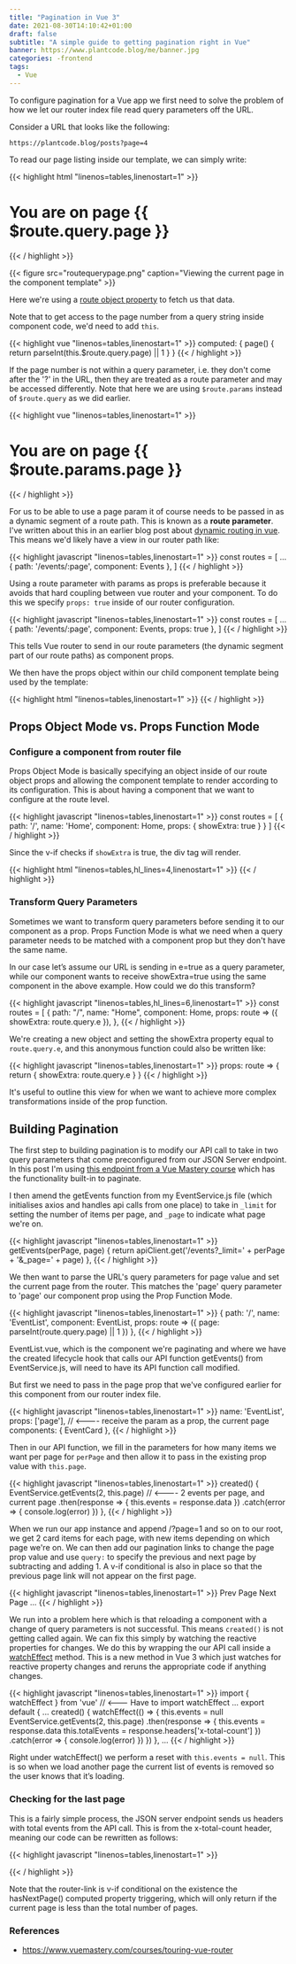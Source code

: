 ```yaml
---
title: "Pagination in Vue 3"
date: 2021-08-30T14:10:42+01:00
draft: false
subtitle: "A simple guide to getting pagination right in Vue"
banner: https://www.plantcode.blog/me/banner.jpg
categories: -frontend
tags:
  - Vue
---
```


To configure pagination for a Vue app we first need to solve the problem of how we let our router index file read query parameters off the URL.

Consider a URL that looks like the following:

`https://plantcode.blog/posts?page=4`

To read our page listing inside our template, we can simply write:

{{< highlight html "linenos=tables,linenostart=1" >}}

 <h1>You are on page {{ $route.query.page }}</h1>
{{< / highlight >}}

{{< figure src="routequerypage.png" caption="Viewing the current page in the component template" >}}

Here we're using a [route object property](https://router.vuejs.org/api/#route-object-properties) to fetch us that data.

Note that to get access to the page number from a query string inside component code, we'd need to add `this`.

{{< highlight vue "linenos=tables,linenostart=1" >}}
computed: {
    page() {
     return parseInt(this.$route.query.page) || 1
    }
}
{{< / highlight >}}

If the page number is not within a query parameter, i.e. they don't come after the '?' in the URL, then they are treated as a route parameter and may be accessed differently. Note that here we are using `$route.params` instead of `$route.query` as we did earlier.

{{< highlight vue "linenos=tables,linenostart=1" >}}

 <h1>You are on page {{ $route.params.page }}</h1>
{{< / highlight >}}

For us to be able to use a page param it of course needs to be passed in as a dynamic segment of a route path. This is known as a **route parameter**. I've written about this in an earlier blog post about [dynamic routing in vue](../dynamic-routing-in-vue/). This means we'd likely have a view in our router path like:

{{< highlight javascript "linenos=tables,linenostart=1" >}}
const routes = [
...
{ path: '/events/:page', component: Events },
]
{{< / highlight >}}

Using a route parameter with params as props is preferable because it avoids that hard coupling between vue router and your component. To do this we specify `props: true` inside of our router configuration.

{{< highlight javascript "linenos=tables,linenostart=1" >}}
const routes = [
...
{ path: '/events/:page', component: Events, props: true },
]
{{< / highlight >}}

This tells Vue router to send in our route parameters (the dynamic segment part of our route paths) as component props.

We then have the props object within our child component template being used by the template:

{{< highlight html "linenos=tables,linenostart=1" >}}
<template>

<h1>You are on page {{ page }}</h1>
</template>
<script>
    export default {
        props: ['page']
    }
</script>
{{< / highlight >}}

## Props Object Mode vs. Props Function Mode

### Configure a component from router file

Props Object Mode is basically specifying an object inside of our route object props and allowing the component template to render according to its configuration. This is about having a component that we want to configure at the route level.

{{< highlight javascript "linenos=tables,linenostart=1" >}}
const routes = [
    {
        path: '/',
        name: 'Home',
        component: Home,
        props: { showExtra: true }
    }
]
{{< / highlight >}}

Since the v-if checks if `showExtra` is true, the div tag will render.

{{< highlight html "linenos=tables,hl_lines=4,linenostart=1" >}}
<template>
  <div class="home">
    <h1>This is a home page</h1>
    <div v-if="showExtra">Extra stuff</div>
  </div>
</template>
<script>
    export default {
    props: ["showExtra"]
    };
</script>
{{< / highlight >}}

### Transform Query Parameters

Sometimes we want to transform query parameters before sending it to our component as a prop. Props Function Mode is what we need when a query parameter needs to be matched with a component prop but they don't have the same name.

In our case let’s assume our URL is sending in e=true as a query parameter, while our component wants to receive showExtra=true using the same component in the above example. How could we do this transform?

{{< highlight javascript "linenos=tables,hl_lines=6,linenostart=1" >}}
const routes = [
  {
    path: "/",
    name: "Home",
    component: Home,
    props: route => ({ showExtra: route.query.e }),
  },
{{< / highlight >}}

We're creating a new object and setting the showExtra property equal to `route.query.e`, and this anonymous function could also be written like:

{{< highlight javascript "linenos=tables,linenostart=1" >}}
props: route => {
  return { showExtra: route.query.e }
}
{{< / highlight >}}

It's useful to outline this view for when we want to achieve more complex transformations inside of the prop function.

## Building Pagination

The first step to building pagination is to modify our API call to take in two query parameters that come preconfigured from our JSON Server endpoint. In this post I'm using [this endpoint from a Vue Mastery course](https://my-json-server.typicode.com/Code-Pop/Touring-Vue-Router) which has the functionality built-in to paginate.

I then amend the getEvents function from my EventService.js file (which initialises axios and handles api calls from one place) to take in `_limit` for setting the number of items per page, and `_page` to indicate what page we're on.

{{< highlight javascript "linenos=tables,linenostart=1" >}}
getEvents(perPage, page) {
  return apiClient.get('/events?_limit=' + perPage + '&_page=' + page)
},
{{< / highlight >}}

We then want to parse the URL's query parameters for page value and set the current page from the router. This matches the 'page' query parameter to 'page' our component prop using the Prop Function Mode.

{{< highlight javascript "linenos=tables,linenostart=1" >}}
{
  path: '/',
  name: 'EventList',
  component: EventList,
  props: route => ({ page: parseInt(route.query.page) || 1 })
},
{{< / highlight >}}

EventList.vue, which is the component we're paginating and where we have the created lifecycle hook that calls our API function getEvents() from EventService.js, will need to have its API function call modified.

But first we need to pass in the page prop that we've configured earlier for this component from our router index file.

{{< highlight javascript "linenos=tables,linenostart=1" >}}
name: 'EventList',
props: ['page'], // <---- receive the param as a prop, the current page
components: {
  EventCard
},
{{< / highlight >}}

Then in our API function, we fill in the parameters for how many items we want per page for `perPage` and then allow it to pass in the existing prop value with `this.page`.

{{< highlight javascript "linenos=tables,linenostart=1" >}}
created() {
  EventService.getEvents(2, this.page) // <---- 2 events per page, and current page
    .then(response => {
      this.events = response.data
    })
    .catch(error => {
      console.log(error)
    })
},
{{< / highlight >}}

When we run our app instance and append /?page=1 and so on to our root, we get 2 card items for each page, with new items depending on which page we're on. We can then add our pagination links to change the page prop value and use `query:` to specify the previous and next page by subtracting and adding 1. A v-if conditional is also in place so that the previous page link will not appear on the first page.

{{< highlight javascript "linenos=tables,linenostart=1" >}}
    <router-link
      :to="{ name: 'EventList', query: { page: page - 1 } }"
      rel="prev"
      v-if="page != 1"
      >Prev Page</router-link
    >
    <router-link
      :to="{ name: 'EventList', query: { page: page + 1 } }"
      rel="next"
      >Next Page</router-link
    >
    ...
{{< / highlight >}}

We run into a problem here which is that reloading a component with a change of query parameters is not successful. This means `created()` is not getting called again. We can fix this simply by watching the reactive properties for changes. We do this by wrapping the our API call inside a [watchEffect](https://v3.vuejs.org/guide/reactivity-computed-watchers.html#watcheffect) method. This is a new method in Vue 3 which just watches for reactive property changes and reruns the appropriate code if anything changes.

{{< highlight javascript "linenos=tables,linenostart=1" >}}
import { watchEffect } from 'vue' // <--- Have to import watchEffect
...
export default {
...
created() {
    watchEffect(() => {
      this.events = null
      EventService.getEvents(2, this.page)
        .then(response => {
          this.events = response.data
          this.totalEvents = response.headers['x-total-count']
        })
        .catch(error => {
          console.log(error)
        })
    })
  },
  ...
{{< / highlight >}}

Right under watchEffect() we perform a reset with `this.events = null`. This is so when we load another page the current list of events is removed so the user knows that it’s loading.

### Checking for the last page

This is a fairly simple process, the JSON server endpoint sends us headers with total events from the API call. This is from the x-total-count header, meaning our code can be rewritten as follows:

{{< highlight javascript "linenos=tables,linenostart=1" >}}
<template>
  <div class="events">
    ...

    <router-link
      :to="{ name: 'EventList', query: { page: page + 1 } }"
      rel="next"
      v-if="hasNextPage"
      >Next Page</router-link
    >
  </div>
</template>

<script>
  ...
  data() {
    return {
      events: null,
      totalEvents: 0, // <--- Added this to store totalEvents
    }
  },
  created() {
	  watchEffect(() => {
      EventService.getEvents(2, this.page)
        .then(response => {
          this.events = response.data
          this.totalEvents = response.headers['x-total-count']  // <--- Store it
        })
        .catch(error => {
          console.log(error)
        })
	   }
  },
  computed: {
    hasNextPage() {
      // First, calculate total pages
      var totalPages = Math.ceil(this.totalEvents / 2) // 2 is events per page

      // Then check to see if the current page is less than the total pages.
      return this.page < totalPages
    }
  }
}
</script>
{{< / highlight >}}

Note that the router-link is v-if conditional on the existence the hasNextPage() computed property triggering, which will only return if the current page is less than the total number of pages.

### References
- https://www.vuemastery.com/courses/touring-vue-router
